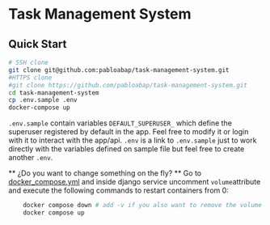  # Task Management System
 ## Quick Start
 ```bash
 # SSH clone
 git clone git@github.com:pabloabap/task-management-system.git
 #HTTPS clone
 #git clone https://github.com/pabloabap/task-management-system.git
 cd task-management-system
 cp .env.sample .env
 docker-compose up
 ```
 `.env.sample` contain variables `DEFAULT_SUPERUSER_` which define the superuser registered by default in the app. Feel free to modify it or login with it to interact with the app/api.
 `.env` is a link to `.env.sample` just to work directly with the variables defined on sample file but feel free to create another `.env`.

 ** ¿Do you want to change something on the fly? **
Go to [docker_compose.yml](docker-compose.yml) and inside django service uncomment `volume`attribute and execute the following commands to restart containers from 0:
```bash
	docker compose down # add -v if you also want to remove the volume of the database
	docker compose up
```



